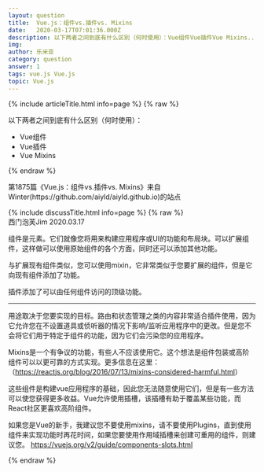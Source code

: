 ```yaml
---
layout: question
title:  Vue.js：组件vs.插件vs. Mixins
date:   2020-03-17T07:01:36.000Z
description: 以下两者之间到底有什么区别（何时使用）：Vue组件Vue插件Vue Mixins...
img: 
author: 乐米亚
category: question
answer: 1
tags: vue.js Vue.js
topic: Vue.js
---
```

<div class="article-root">
  <div class="article">
    {% include articleTitle.html info=page %}
    {% raw %}
    <div class="article-content"><p><font style="vertical-align: inherit;"><font style="vertical-align: inherit;">以下两者之间到底有什么区别（何时使用）：</font></font></p>

<ul>
<li><font style="vertical-align: inherit;"><font style="vertical-align: inherit;">Vue组件</font></font></li>
<li><font style="vertical-align: inherit;"><font style="vertical-align: inherit;">Vue插件</font></font></li>
<li><font style="vertical-align: inherit;"><font style="vertical-align: inherit;">Vue Mixins</font></font></li>
</ul></div>
    {% endraw %}
  </div>
  <p class="winter_mark">第1875篇《Vue.js：组件vs.插件vs. Mixins》来自Winter(https://github.com/aiyld/aiyld.github.io)的站点</p>
  <div class="discuss-wrapper">
    {% include discussTitle.html info=page %}
    {% raw %}
    <div class="discuss-list">
    <div class="discuss-item">
        <div class="discuss-parent">
          <div class="discuss-meta">
            <span class="discuss-user">西门泡芙Jim</span>
            <span class="discuss-time">2020.03.17</span>
          </div>
          <div class="discuss-comment"><p><font style="vertical-align: inherit;"><font style="vertical-align: inherit;">组件是元素。</font><font style="vertical-align: inherit;">它们就像您将用来构建应用程序或UI的功能和布局块。</font><font style="vertical-align: inherit;">可以扩展组件，这样做可以使用原始组件的各个方面，同时还可以添加其他功能。</font></font></p>

<p><font style="vertical-align: inherit;"><font style="vertical-align: inherit;">与扩展现有组件类似，您可以使用mixin，它非常类似于您要扩展的组件，但是它向现有组件添加了功能。</font></font></p>

<p><font style="vertical-align: inherit;"><font style="vertical-align: inherit;">插件添加了可以由任何组件访问的顶级功能。</font></font></p>

<hr>

<p><font style="vertical-align: inherit;"><font style="vertical-align: inherit;">用途取决于您要实现的目标。</font><font style="vertical-align: inherit;">路由和状态管理之类的内容非常适合插件使用，因为它允许您在不设置道具或侦听器的情况下影响/监听应用程序中的更改。</font><font style="vertical-align: inherit;">但是您不会将它们用于特定于组件的功能，因为它们会污染您的应用程序。</font></font></p>

<p><font style="vertical-align: inherit;"><font style="vertical-align: inherit;">Mixins是一个有争议的功能，有些人不应该使用它。</font><font style="vertical-align: inherit;">这个想法是组件包装或高阶组件可以以更可靠的方式实现。</font><font style="vertical-align: inherit;">更多信息在这里：（</font></font><a href="https://reactjs.org/blog/2016/07/13/mixins-considered-harmful.html" rel="noreferrer"><font style="vertical-align: inherit;"><font style="vertical-align: inherit;">https://reactjs.org/blog/2016/07/13/mixins-considered-harmful.html</font></font></a><font style="vertical-align: inherit;"><font style="vertical-align: inherit;">）</font></font></p>

<p><font style="vertical-align: inherit;"><font style="vertical-align: inherit;">这些组件是构建vue应用程序的基础，因此您无法随意使用它们，但是有一些方法可以使您获得更多收益。</font><font style="vertical-align: inherit;">Vue允许使用插槽，该插槽有助于覆盖某些功能，而React社区更喜欢高阶组件。</font></font></p>

<p><font style="vertical-align: inherit;"><font style="vertical-align: inherit;">如果您是Vue的新手，我建议您不要使用mixins，请不要使用Plugins，直到使用组件来实现功能时再花时间，如果您要使用作用域插槽来创建可重用的组件，则建议您。  </font></font><a href="https://vuejs.org/v2/guide/components-slots.html" rel="noreferrer"><font style="vertical-align: inherit;"><font style="vertical-align: inherit;">https://vuejs.org/v2/guide/components-slots.html</font></font></a></p></div>
        </div></div>
    </div>
    {% endraw %}
  </div>
<div>
